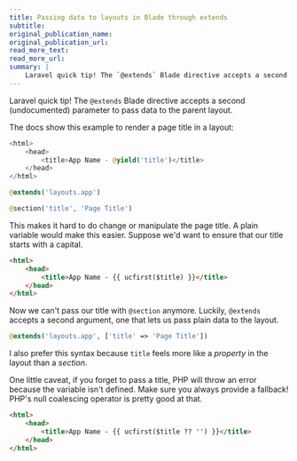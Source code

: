```yaml
---
title: Passing data to layouts in Blade through extends
subtitle:
original_publication_name:
original_publication_url:
read_more_text:
read_more_url:
summary: |
    Laravel quick tip! The `@extends` Blade directive accepts a second (undocumented) parameter to pass data to the parent layout.
---
```

Laravel quick tip! The `@extends` Blade directive accepts a second (undocumented) parameter to pass data to the parent layout.

The docs show this example to render a page title in a layout:

```php
<html>
    <head>
        <title>App Name - @yield('title')</title>
    </head>
</html>
```

```php
@extends('layouts.app')

@section('title', 'Page Title')
```

This makes it hard to do change or manipulate the page title. A plain variable would make this easier. Suppose we'd want to ensure that our title starts with a capital.

```html
<html>
    <head>
        <title>App Name - {{ ucfirst($title) }}</title>
    </head>
</html>
```

Now we can't pass our title with `@section` anymore. Luckily, `@extends` accepts a second argument, one that lets us pass plain data to the layout.

```php
@extends('layouts.app', ['title' => 'Page Title'])
```

I also prefer this syntax because `title` feels more like a *property* in the layout than a *section*.

One little caveat, if you forget to pass a title, PHP will throw an error because the variable isn't defined. Make sure you always provide a fallback! PHP's null coalescing operator is pretty good at that.

```html
<html>
    <head>
        <title>App Name - {{ ucfirst($title ?? '') }}</title>
    </head>
</html>
```
